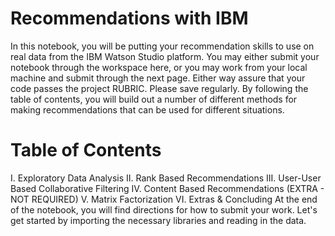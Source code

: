 # Recommendations with IBM
In this notebook, you will be putting your recommendation skills to use on real data from the IBM Watson Studio platform.
You may either submit your notebook through the workspace here, or you may work from your local machine and submit through the next page. Either way assure that your code passes the project RUBRIC. Please save regularly.
By following the table of contents, you will build out a number of different methods for making recommendations that can be used for different situations.

# Table of Contents
I. Exploratory Data Analysis
II. Rank Based Recommendations
III. User-User Based Collaborative Filtering
IV. Content Based Recommendations (EXTRA - NOT REQUIRED)
V. Matrix Factorization
VI. Extras & Concluding
At the end of the notebook, you will find directions for how to submit your work. Let's get started by importing the necessary libraries and reading in the data.
